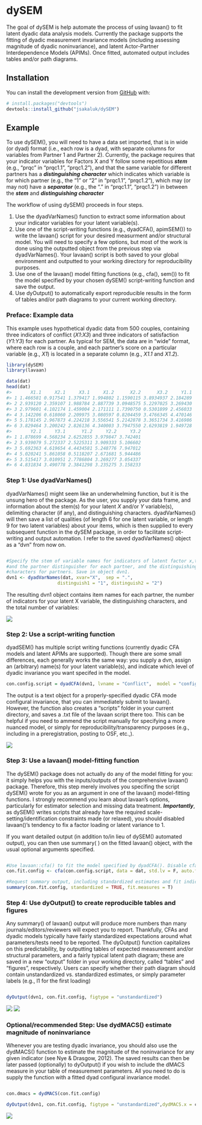 
<!-- README.md is generated from README.Rmd. Please edit that file -->

# dySEM

<!-- badges: start -->

<!-- badges: end -->

The goal of dySEM is help automate the process of using lavaan() to fit
latent dyadic data analysis models. Currently the package supports the
fitting of dyadic measurement invariance models (including assessing
magnitude of dyadic noninvariance), and latent Actor-Partner
Interdependence Models (APIMs). Once fitted, automated output includes
tables and/or path diagrams.

## Installation

You can install the development version from
[GitHub](https://github.com/) with:

``` r
# install.packages("devtools")
devtools::install_github("jsakaluk/dySEM")
```

## Example

To use dySEM(), you will need to have a data set imported, that is in
wide (or dyad) format (i.e., each row is a dyad, with separate columns
for variables from Partner 1 and Partner 2). Currently, the package
requires that your indicator variables for Factors X and Y follow some
repetitious ***stem*** (e.g., “prqc” in “prqc1.1”, “prqc1.2”), and that
the same variable for different partners has a ***distinguishing
character*** which indicates which variable is for which partner (e.g.,
the “1” or “2” in “prqc1.1”, “prqc1.2”), which may (or may not) have a
***separator*** (e.g., the “.” in “prqc1.1”, “prqc1.2”) in between the
***stem*** and ***distinguishing character***

The workflow of using dySEM() proceeds in four steps.

1.  Use the dyadVarNames() function to extract some information about
    your indicator variables for your latent variable(s).
2.  Use one of the script-writing functions (e.g., dyadCFA(), apimSEM())
    to write the lavaan() script for your desired measurment and/or
    structural model. You will need to specify a few options, but most
    of the work is done using the outputted object from the previous
    step via dyadVarNames(). Your lavaan() script is both saved to your
    global environment and outputted to your working directory for
    reproducibility purposes.
3.  Use one of the lavaan() model fitting functions (e.g., cfa(), sem())
    to fit the model specified by your chosen dySEM() script-writing
    function and save the output.
4.  Use dyOutput() to automatically export reproducible results in the
    form of tables and/or path diagrams to your current working
    directory.

### Preface: Example data

This example uses hypothetical dyadic data from 500 couples, containing
three indicators of conflict (*X1*:*X3*) and three indicators of
satisfaction (*Y1*:*Y3*) for each partner. As typical for SEM, the data
are in “wide” format, where each row is a couple, and each partner’s
score on a particular variable (e.g., *X1*) is located in a separate
column (e.g., *X1.1* and *X1.2*).

``` r
library(dySEM)
library(lavaan)

data(dat)
head(dat)
#>       X1.1     X2.1     X3.1     X1.2      X2.2      X3.2     Y1.1
#> 1 1.466581 0.917541 1.379417 1.994802 1.1590115 3.8934937 2.184289
#> 2 2.939120 2.359107 1.988784 2.887739 3.0948575 5.2297025 3.269430
#> 3 2.979601 4.102174 1.459004 2.171111 1.7390750 0.5301899 2.456033
#> 4 3.142206 0.618060 2.209975 3.080597 0.8204459 3.4766345 4.470146
#> 5 5.178145 2.967873 4.224218 3.556541 5.2142878 3.3651734 3.416986
#> 6 3.829464 3.200242 2.826136 4.340003 3.7947550 2.6293819 1.949728
#>       Y2.1     Y3.1      Y1.2     Y2.2     Y3.2
#> 1 1.878699 4.568234 2.6252855 3.979847 3.742401
#> 2 3.939079 5.272337 2.5225311 3.909333 5.106602
#> 3 5.692363 4.619654 4.4434581 5.248776 7.947012
#> 4 5.020241 5.861058 0.5118207 2.671681 5.944486
#> 5 3.515417 3.010951 2.7786804 3.269277 3.054337
#> 6 4.831834 3.490778 2.3841298 3.235275 3.158233
```

### Step 1: Use dyadVarNames()

dyadVarNames() might seem like an underwhelming function, but it is the
unsung hero of the package. As the user, you supply your data frame, and
information about the stem(s) for your latent *X* and/or *Y*
variable(s), delimiting character (if any), and distinguishing
characters. dyadVarNames() will then save a list of qualities (of length
6 for one latent variable, or length 9 for two latent variables) about
your items, which is then supplied to every subsequent function in the
dySEM package, in order to facilitate script-writing and output
automation. I refer to the saved dyadVarNames() object as a “dvn” from
now on.

``` r

#Specify the stem of variable names for indicators of latent factor x,the separator between stem 
#and the partner distinguisher for each partner, and the distinguishing 
#characters for partners. Save in object dvn1. 
dvn1 <- dyadVarNames(dat, xvar="X",  sep = ".",
                   distinguish1 = "1", distinguish2 = "2")
```

The resulting dvn1 object contains item names for each partner, the
number of indicators for your latent X variable, the distinguishing
characters, and the total number of variables:

![](img/dvn.png)

### Step 2: Use a script-writing function

dyadSEM() has multiple script writing functions (currently dyadic CFA
models and latent APIMs are supported). Though there are some small
differences, each generally works the same way: you supply a dvn, assign
an (arbitrary) name(s) for your latent variable(s), and indicate which
level of dyadic invariance you want specifed in the
model.

``` r
con.config.script = dyadCFA(dvn1, lvname = "Conflict",  model = "configural")
```

The output is a text object for a properly-specified dyadic CFA mode
configural invariance, that you can immediately submit to lavaan().
However, the function also creates a “scripts” folder in your current
directory, and saves a .txt file of the lavaan script there too. This
can be helpful if you need to ammend the script manually for specifying
a more nuanced model, or simply for reproducibility/transparency
purposes (e.g., including in a preregistration, posting to OSF, etc.,).

![](img/script.png)

### Step 3: Use a lavaan() model-fitting function

The dySEM() package does not actually do any of the model fitting for
you: it simply helps you with the inputs/outputs of the comprehensive
lavaan() package. Therefore, this step merely involves you specifing the
script dySEM() wrote for you as an argument in one of the lavaan()
model-fitting functions. I strongly recommend you learn about lavaan’s
options, particularly for estimator selection and missing data
treatment. ***Importantly***, as dySEM() writes scripts that already
have the required scale-setting/identification constraints made (or
relaxed), you should disabled lavaan()’s tendency to fix a factor
loading or latent variance to 1.

If you want detailed output (in addition to/in lieu of dySEM() automated
output), you can then use summary( ) on the fitted lavaan() object, with
the usual optional arguments specified.

``` r

#Use lavaan::cfa() to fit the model specified by dyadCFA(). Disable cfa()Scale-setting options, and request mean structure. 
con.fit.config <- cfa(con.config.script, data = dat, std.lv = F, auto.fix.first= F, meanstructure = T)

#Request summary output, including standardized estimates and fit indices. 
summary(con.fit.config, standardized = TRUE, fit.measures = T)
```

### Step 4: Use dyOutput() to create reproducible tables and figures

Any summary() of lavaan() output will produce more numbers than many
journals/editors/reviewers will expect you to report. Thankfully, CFAs
and dyadic models typically have fairly standardized expectations around
what parameters/tests need to be reported. The dyOutput() function
capitalizes on this predictability, by outputting tables of expected
measurement and/or structural parameters, and a fairly typical latent
path diagram; these are saved in a new “output” folder in your working
directory, called “tables” and “figures”, respectively. Users can
specify whether their path diagram should contain unstandardized
vs. standardized estimates, or simply parameter labels (e.g., l1 for
the first loading)

``` r

dyOutput(dvn1, con.fit.config, figtype = "unstandardized")
```

![](img/table.png)
![](img/figure.png)

### Optional/recommended Step: Use dydMACS() estimate magnitude of noninvariance

Whenever you are testing dyadic invariance, you should also use the
dydMACS() function to estimate the magnitude of the noninvariance for
any given indicator (see Nye & Drasgow, 2012). The saved results can
then be later passed (optionally) to dyOutput() if you wish to include
the dMACS measure in your table of measurement parameters. All you need
to do is supply the function with a fitted dyad configural invariance
model.

``` r

con.dmacs = dydMACS(con.fit.config)

dyOutput(dvn1, con.fit.config, figtype = "unstandardized",dydMACS.x = con.dmacs)
```

![](img/table2.png)

